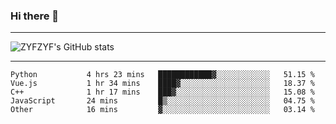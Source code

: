 ### Hi there 👋

-------

<!--

- 🔭 I’m currently working on ...
- 🌱 I’m currently learning Rust
- 👯 I’m looking to collaborate on ...
- 🤔 I’m looking for help with ...
- 💬 Ask me about ...
- 📫 How to reach me: ...
- 😄 Pronouns: ...
- ⚡ Fun fact: ...

-------
-->

![ZYFZYF's GitHub stats](https://github-readme-stats.vercel.app/api?username=ZYFZYF)


-------

<!--START_SECTION:waka-->

```text
Python           4 hrs 23 mins   ████████████▓░░░░░░░░░░░░   51.15 %
Vue.js           1 hr 34 mins    ████▓░░░░░░░░░░░░░░░░░░░░   18.37 %
C++              1 hr 17 mins    ███▓░░░░░░░░░░░░░░░░░░░░░   15.08 %
JavaScript       24 mins         █▒░░░░░░░░░░░░░░░░░░░░░░░   04.75 %
Other            16 mins         ▓░░░░░░░░░░░░░░░░░░░░░░░░   03.14 %
```

<!--END_SECTION:waka-->


